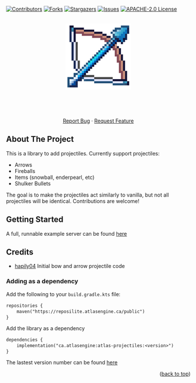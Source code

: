 
<div id="top"></div>

<!-- PROJECT SHIELDS -->
<!--
*** I'm using markdown "reference style" links for readability.
*** Reference links are enclosed in brackets [ ] instead of parentheses ( ).
*** See the bottom of this document for the declaration of the reference variables
*** for contributors-url, forks-url, etc. This is an optional, concise syntax you may use.
*** https://www.markdownguide.org/basic-syntax/#reference-style-links
-->
[![Contributors][contributors-shield]][contributors-url]
[![Forks][forks-shield]][forks-url]
[![Stargazers][stars-shield]][stars-url]
[![Issues][issues-shield]][issues-url]
[![APACHE-2.0 License][license-shield]][license-url]

<!-- PROJECT LOGO -->
<br />
<div align="center">
  <a href="https://github.com/AtlasEngineCa/AtlasProjectiles">
    <img src=".github/logo2.png" alt="Logo" width="180" height="180">
  </a>

  <h3 align="center"></h3>

  <p align="center">
    <br />
    <br />
    <br />
    <a href="https://github.com/AtlasEngineCa/AtlasProjectiles/issues">Report Bug</a>
    ·
    <a href="https://github.com/AtlasEngineCa/AtlasProjectiles/issues">Request Feature</a>
  </p>
</div>

<!-- ABOUT THE PROJECT -->
## About The Project
This is a library to add projectiles.
Currently support projectiles:
- Arrows
- Fireballs
- Items (snowball, enderpearl, etc)
- Shulker Bullets

The goal is to make the projectiles act similarly to vanilla, but not all projectiles will be identical.
Contributions are welcome!

<!-- GETTING STARTED -->
## Getting Started

A full, runnable example server can be found [here](https://github.com/AtlasEngineCa/AtlasProjectiles/blob/main/src/test/java/Main.java)

## Credits
- [hapily04](https://github.com/hapily04) Initial bow and arrow projectile code

### Adding as a dependency

Add the following to your `build.gradle.kts` file:

```
repositories {
    maven("https://reposilite.atlasengine.ca/public")
}
```

Add the library as a dependency
```
dependencies {
    implementation("ca.atlasengine:atlas-projectiles:<version>")
}
```

The lastest version number can be found [here](https://reposilite.atlasengine.ca/#/public/ca/atlasengine/atlas-projectiles)

<p align="right">(<a href="#top">back to top</a>)</p>

<!-- MARKDOWN LINKS & IMAGES -->
<!-- https://www.markdownguide.org/basic-syntax/#reference-style-links -->
[contributors-shield]: https://img.shields.io/github/contributors/AtlasEngineCa/AtlasProjectiles.svg?style=for-the-badge
[contributors-url]: https://github.com/AtlasEngineCa/AtlasProjectiles/graphs/contributors
[forks-shield]: https://img.shields.io/github/forks/AtlasEngineCa/AtlasProjectiles.svg?style=for-the-badge
[forks-url]: https://github.com/othneildrew/Best-README-Template/network/members
[stars-shield]: https://img.shields.io/github/stars/AtlasEngineCa/AtlasProjectiles.svg?style=for-the-badge
[stars-url]: https://github.com/AtlasEngineCa/AtlasProjectiles/stargazers
[issues-shield]: https://img.shields.io/github/issues/AtlasEngineCa/AtlasProjectiles.svg?style=for-the-badge
[issues-url]: https://github.com/AtlasEngineCa/AtlasProjectiles/issues
[license-shield]: https://img.shields.io/github/license/AtlasEngineCa/AtlasProjectiles?style=for-the-badge
[license-url]: https://github.com/AtlasEngineCa/AtlasProjectiles/blob/master/LICENSE
